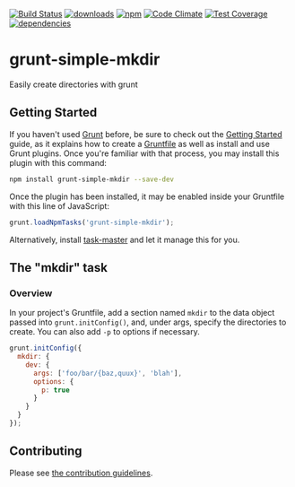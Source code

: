[![Build Status](https://travis-ci.org/tandrewnichols/grunt-simple-mkdir.png)](https://travis-ci.org/tandrewnichols/grunt-simple-mkdir) [![downloads](http://img.shields.io/npm/dm/grunt-simple-mkdir.svg)](https://npmjs.org/package/grunt-simple-mkdir) [![npm](http://img.shields.io/npm/v/grunt-simple-mkdir.svg)](https://npmjs.org/package/grunt-simple-mkdir) [![Code Climate](https://codeclimate.com/github/tandrewnichols/grunt-simple-mkdir/badges/gpa.svg)](https://codeclimate.com/github/tandrewnichols/grunt-simple-mkdir) [![Test Coverage](https://codeclimate.com/github/tandrewnichols/grunt-simple-mkdir/badges/coverage.svg)](https://codeclimate.com/github/tandrewnichols/grunt-simple-mkdir) [![dependencies](https://david-dm.org/tandrewnichols/grunt-simple-mkdir.png)](https://david-dm.org/tandrewnichols/grunt-simple-mkdir)

# grunt-simple-mkdir

Easily create directories with grunt

## Getting Started

If you haven't used [Grunt](http://gruntjs.com/) before, be sure to check out the [Getting Started](http://gruntjs.com/getting-started) guide, as it explains how to create a [Gruntfile](http://gruntjs.com/sample-gruntfile) as well as install and use Grunt plugins. Once you're familiar with that process, you may install this plugin with this command:

```bash
npm install grunt-simple-mkdir --save-dev
```

Once the plugin has been installed, it may be enabled inside your Gruntfile with this line of JavaScript:

```javascript
grunt.loadNpmTasks('grunt-simple-mkdir');
```

Alternatively, install [task-master](http://github.com/tandrewnichols/task-master) and let it manage this for you.

## The "mkdir" task

### Overview

In your project's Gruntfile, add a section named `mkdir` to the data object passed into `grunt.initConfig()`, and, under args, specify the directories to create. You can also add `-p` to options if necessary.

```js
grunt.initConfig({
  mkdir: {
    dev: {
      args: ['foo/bar/{baz,quux}', 'blah'],
      options: {
        p: true
      }
    }
  }
});
```

## Contributing

Please see [the contribution guidelines](CONTRIBUTING.md).
